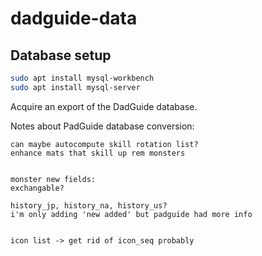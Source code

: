 # dadguide-data

## Database setup

```bash
sudo apt install mysql-workbench
sudo apt install mysql-server

```

Acquire an export of the DadGuide database.


Notes about PadGuide database conversion:
```
can maybe autocompute skill rotation list?
enhance mats that skill up rem monsters


monster new fields:
exchangable?

history_jp, history_na, history_us?
i'm only adding 'new added' but padguide had more info


icon list -> get rid of icon_seq probably

```